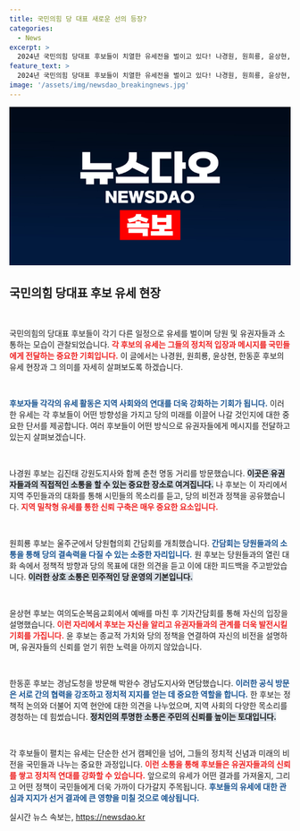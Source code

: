 ```yaml
---
title: 국민의힘 당 대표 새로운 선의 등장?
categories:
  - News
excerpt: >
  2024년 국민의힘 당대표 후보들이 치열한 유세전을 벌이고 있다! 나경원, 원희룡, 윤상현, 한동훈은 각각의 지역과 일정에서 저마다의 전략을 세우며 지지를 호소 중. 누가 당의 새로운 얼굴이 될까? 클릭해서 자세한 내용을 알아보세요!
feature_text: >
  2024년 국민의힘 당대표 후보들이 치열한 유세전을 벌이고 있다! 나경원, 원희룡, 윤상현, 한동훈은 각각의 지역과 일정에서 저마다의 전략을 세우며 지지를 호소 중. 누가 당의 새로운 얼굴이 될까? 클릭해서 자세한 내용을 알아보세요!
image: '/assets/img/newsdao_breakingnews.jpg'
---
```


<p><img src="/assets/img/newsdao_breakingnews.jpg" alt="implanttips 속보" /></p>

<h2 data-ke-size="size26">국민의힘 당대표 후보 유세 현장</h2>

<p data-ke-size="size16">&nbsp;</p>

<p>국민의힘의 당대표 후보들이 각기 다른 일정으로 유세를 벌이며 당원 및 유권자들과 소통하는 모습이 관찰되었습니다. <b><span style="color: #ee2323;">각 후보의 유세는 그들의 정치적 입장과 메시지를 국민들에게 전달하는 중요한 기회입니다.</span></b> 이 글에서는 나경원, 원희룡, 윤상현, 한동훈 후보의 유세 현장과 그 의미를 자세히 살펴보도록 하겠습니다.</p>

<p data-ke-size="size16"> &nbsp;</p>

<p><b><span style="color: #1a5490;">후보자들 각각의 유세 활동은 지역 사회와의 연대를 더욱 강화하는 기회가 됩니다.</span></b> 이러한 유세는 각 후보들이 어떤 방향성을 가지고 당의 미래를 이끌어 나갈 것인지에 대한 중요한 단서를 제공합니다. 여러 후보들이 어떤 방식으로 유권자들에게 메시지를 전달하고 있는지 살펴보겠습니다.</p>

<p data-ke-size="size16">&nbsp;</p>

<p>나경원 후보는 김진태 강원도지사와 함께 춘천 명동 거리를 방문했습니다. <b><span style="background-color: #21538527;">이곳은 유권자들과의 직접적인 소통을 할 수 있는 중요한 장소로 여겨집니다.</span></b> 나 후보는 이 자리에서 지역 주민들과의 대화를 통해 시민들의 목소리를 듣고, 당의 비전과 정책을 공유했습니다. <b><span style="color: #ee2323;">지역 밀착형 유세를 통한 신뢰 구축은 매우 중요한 요소입니다.</span></b></p>

<p data-ke-size="size16">&nbsp;</p>

<p>원희룡 후보는 울주군에서 당원협의회 간담회를 개최했습니다. <b><span style="color: #1a5490;">간담회는 당원들과의 소통을 통해 당의 결속력을 다질 수 있는 소중한 자리입니다.</span></b> 원 후보는 당원들과의 열린 대화 속에서 정책적 방향과 당의 목표에 대한 의견을 듣고 이에 대한 피드백을 주고받았습니다. <b><span style="background-color: #21538527;">이러한 상호 소통은 민주적인 당 운영의 기본입니다.</span></b></p>

<p data-ke-size="size16">&nbsp;</p>

<p>윤상현 후보는 여의도순복음교회에서 예배를 마친 후 기자간담회를 통해 자신의 입장을 설명했습니다. <b><span style="color: #ee2323;">이런 자리에서 후보는 자신을 알리고 유권자들과의 관계를 더욱 발전시킬 기회를 가집니다.</span></b> 윤 후보는 종교적 가치와 당의 정책을 연결하여 자신의 비전을 설명하며, 유권자들의 신뢰를 얻기 위한 노력을 아끼지 않았습니다. </p>

<p data-ke-size="size16">&nbsp;</p>

<p>한동훈 후보는 경남도청을 방문해 박완수 경남도지사와 면담했습니다. <b><span style="color: #1a5490;">이러한 공식 방문은 서로 간의 협력을 강조하고 정치적 지지를 얻는 데 중요한 역할을 합니다.</span></b> 한 후보는 정책적 논의와 더불어 지역 현안에 대한 의견을 나누었으며, 지역 사회의 다양한 목소리를 경청하는 데 힘썼습니다. <b><span style="background-color: #21538527;">정치인의 투명한 소통은 주민의 신뢰를 높이는 토대입니다.</span></b></p>

<p data-ke-size="size16">&nbsp;</p>

<p>각 후보들이 펼치는 유세는 단순한 선거 캠페인을 넘어, 그들의 정치적 신념과 미래의 비전을 국민들과 나누는 중요한 과정입니다. <b><span style="color: #ee2323;">이런 소통을 통해 후보들은 유권자들과의 신뢰를 쌓고 정치적 연대를 강화할 수 있습니다.</span></b> 앞으로의 유세가 어떤 결과를 가져올지, 그리고 어떤 정책이 국민들에게 더욱 가까이 다가갈지 주목됩니다. <b><span style="color: #1a5490;">후보들의 유세에 대한 관심과 지지가 선거 결과에 큰 영향을 미칠 것으로 예상됩니다.</span></b></p>
실시간 뉴스 속보는, <a href="https://newsdao.kr" rel="dofollow">https://newsdao.kr</a>


